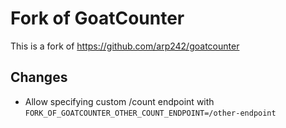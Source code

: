 # Fork of GoatCounter

This is a fork of https://github.com/arp242/goatcounter

## Changes

- Allow specifying custom /count endpoint with `FORK_OF_GOATCOUNTER_OTHER_COUNT_ENDPOINT=/other-endpoint`
